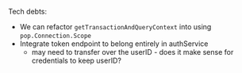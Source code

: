 Tech debts:
- We can refactor `getTransactionAndQueryContext` into using `pop.Connection.Scope`
- Integrate token endpoint to belong entirely in authService
  - may need to transfer over the userID - does it make sense for credentials to keep userID?
